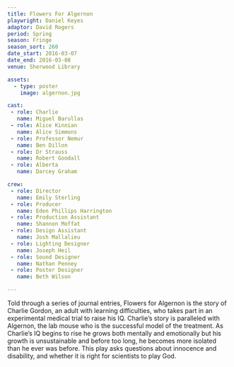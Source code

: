 ```yaml
---
title: Flowers For Algernon
playwright: Daniel Keyes
adaptor: David Rogers
period: Spring
season: Fringe
season_sort: 260
date_start: 2016-03-07
date_end: 2016-03-08
venue: Sherwood Library

assets:
  - type: poster
    image: algernon.jpg

cast:
 - role: Charlie
   name: Miguel Barullas
 - role: Alice Kinnian
   name: Alice Simmons
 - role: Professor Nemur
   name: Ben Dillon
 - role: Dr Strauss
   name: Robert Goodall
 - role: Alberta
   name: Darcey Graham

crew:
 - role: Director
   name: Emily Sterling
 - role: Producer
   name: Eden Phillips Harrington
 - role: Production Assistant
   name: Shannon Moffat
 - role: Design Assistant
   name: Josh Mallalieu
 - role: Lighting Designer
   name: Joseph Heil
 - role: Sound Designer
   name: Nathan Penney
 - role: Poster Designer
   name: Beth Wilson

---
```


Told through a series of journal entries, Flowers for Algernon is the story of Charlie Gordon, an adult with learning difficulties, who takes part in an experimental medical trial to raise his IQ. Charlie’s story is paralleled with Algernon, the lab mouse who is the successful model of the treatment. As Charlie’s IQ begins to rise he grows both mentally and emotionally but his growth is unsustainable and before too long, he becomes more isolated than he ever was before. This play asks questions about innocence and disability, and whether it is right for scientists to play God.
